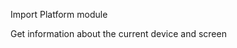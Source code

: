 Import Platform module
<snippet id='import-platform-module'/>

Get information about the current device and screen
<snippet id='get-screen-device-info'/>
